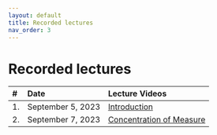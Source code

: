 ```yaml
---
layout: default
title: Recorded lectures
nav_order: 3
---
```


# Recorded lectures
<!-- We will post the recorded lectures [here](https://www.youtube.com/playlist?list=PLQCZ7_TRKVIx6_UVxwUBFca3cDnl9DrNW). -->

| #  | Date        | Lecture Videos |
|:---|:------------|:--------------|
| 1. | September 5, 2023| [Introduction](https://www.youtube.com/watch?v=arbGdCqn2Io) |
| 2. | September 7, 2023| [Concentration of Measure](https://www.youtube.com/watch?v=TBnSm-vYTPs)|